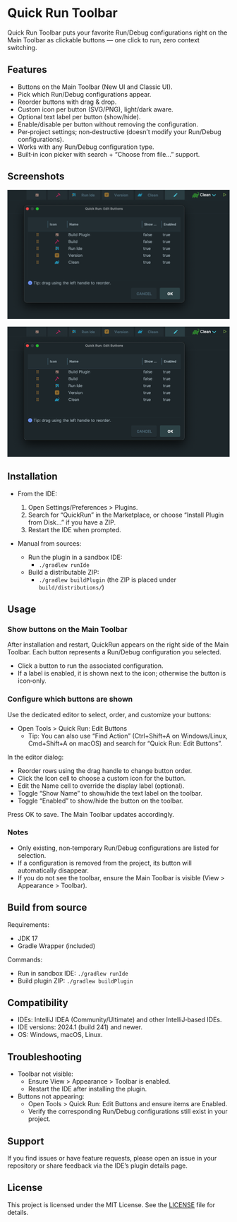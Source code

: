 # Quick Run Toolbar

Quick Run Toolbar puts your favorite Run/Debug configurations right on the Main Toolbar as clickable buttons — one click to run, zero context switching.

## Features
- Buttons on the Main Toolbar (New UI and Classic UI).
- Pick which Run/Debug configurations appear.
- Reorder buttons with drag & drop.
- Custom icon per button (SVG/PNG), light/dark aware.
- Optional text label per button (show/hide).
- Enable/disable per button without removing the configuration.
- Per‑project settings; non‑destructive (doesn’t modify your Run/Debug configurations).
- Works with any Run/Debug configuration type.
- Built‑in icon picker with search + “Choose from file…” support.

## Screenshots

[//]: # (![Main Toolbar buttons]&#40;docs/images/screenshot1.png&#41;)
![Icon picker and editor](docs/images/screenshot2.png)

[//]: # (![Reorder with drag & drop]&#40;docs/images/screenshot3.png&#41;)
![Run action in action](docs/images/screenshot4.png)

## Installation
- From the IDE:
  1. Open Settings/Preferences > Plugins.
  2. Search for “QuickRun” in the Marketplace, or choose “Install Plugin from Disk…” if you have a ZIP.
  3. Restart the IDE when prompted.

- Manual from sources:
  - Run the plugin in a sandbox IDE:
    - `./gradlew runIde`
  - Build a distributable ZIP:
    - `./gradlew buildPlugin` (the ZIP is placed under `build/distributions/`)

## Usage

### Show buttons on the Main Toolbar
After installation and restart, QuickRun appears on the right side of the Main Toolbar. Each button represents a Run/Debug configuration you selected.

- Click a button to run the associated configuration.
- If a label is enabled, it is shown next to the icon; otherwise the button is icon‑only.

### Configure which buttons are shown
Use the dedicated editor to select, order, and customize your buttons:

- Open Tools > Quick Run: Edit Buttons
  - Tip: You can also use “Find Action” (Ctrl+Shift+A on Windows/Linux, Cmd+Shift+A on macOS) and search for “Quick Run: Edit Buttons”.

In the editor dialog:
- Reorder rows using the drag handle to change button order.
- Click the Icon cell to choose a custom icon for the button.
- Edit the Name cell to override the display label (optional).
- Toggle “Show Name” to show/hide the text label on the toolbar.
- Toggle “Enabled” to show/hide the button on the toolbar.

Press OK to save. The Main Toolbar updates accordingly.

### Notes
- Only existing, non‑temporary Run/Debug configurations are listed for selection.
- If a configuration is removed from the project, its button will automatically disappear.
- If you do not see the toolbar, ensure the Main Toolbar is visible (View > Appearance > Toolbar).

## Build from source
Requirements:
- JDK 17
- Gradle Wrapper (included)

Commands:
- Run in sandbox IDE: `./gradlew runIde`
- Build plugin ZIP: `./gradlew buildPlugin`

## Compatibility
- IDEs: IntelliJ IDEA (Community/Ultimate) and other IntelliJ‑based IDEs.
- IDE versions: 2024.1 (build 241) and newer.
- OS: Windows, macOS, Linux.

## Troubleshooting
- Toolbar not visible:
  - Ensure View > Appearance > Toolbar is enabled.
  - Restart the IDE after installing the plugin.
- Buttons not appearing:
  - Open Tools > Quick Run: Edit Buttons and ensure items are Enabled.
  - Verify the corresponding Run/Debug configurations still exist in your project.

## Support
If you find issues or have feature requests, please open an issue in your repository or share feedback via the IDE’s plugin details page.

## License
This project is licensed under the MIT License. See the [LICENSE](LICENSE) file for details.
